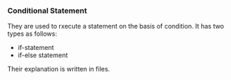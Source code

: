 ### Conditional Statement

They are used to rxecute a statement on the basis of condition.
It has two types as follows:
- if-statement
- if-else statement

Their explanation is written in files.
